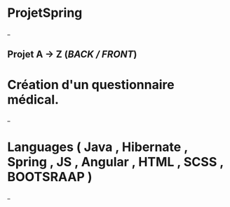 # ProjetSpring

_

## Projet A -> Z (***BACK / FRONT***)
# Création d'un questionnaire médical.

_

# Languages ( **Java** , **Hibernate** , **Spring** , **JS** , **Angular** , **HTML** , **SCSS** , **BOOTSRAAP** ) 
_
### 
